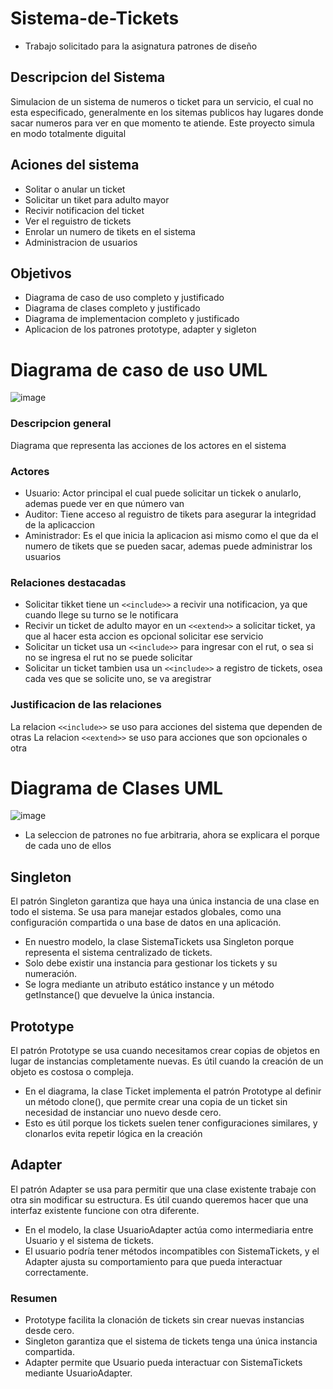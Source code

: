 # Sistema-de-Tickets
- Trabajo solicitado para la asignatura patrones de diseño

## Descripcion del Sistema
Simulacion de un sistema de numeros o ticket para un servicio, el cual no esta especificado, generalmente en los sitemas publicos hay lugares donde sacar numeros para ver en que momento te atiende.
Este proyecto simula en modo totalmente diguital

## Aciones del sistema
  - Solitar o anular un ticket
  - Solicitar un tiket para adulto mayor
  - Recivir notificacion del ticket
  - Ver el reguistro de tickets
  - Enrolar un numero de tikets en el sistema
  - Administracion de usuarios

## Objetivos
  - Diagrama de caso de uso completo y justificado
  - Diagrama de clases completo y justificado
  - Diagrama de implementacion completo y justificado
  - Aplicacion de los patrones prototype, adapter y sigleton

# Diagrama de caso de uso UML
![image](https://github.com/user-attachments/assets/7cb62e54-ae62-44b8-ab1f-fe0d2d477a2a)

### Descripcion general
Diagrama que representa las acciones de los actores en el sistema

### Actores
  - Usuario: Actor principal el cual puede solicitar un tickek o anularlo, ademas puede ver en que número van
  - Auditor: Tiene acceso al reguistro de tikets para asegurar la integridad de la aplicaccion
  - Aministrador: Es el que inicia la aplicacion asi mismo como el que da el numero de tikets que se pueden sacar, ademas puede administrar los usuarios

### Relaciones destacadas
  - Solicitar tikket tiene un `<<include>>` a recivir una notificacion, ya que cuando llege su turno se le notificara
  - Recivir un ticket de adulto mayor en un `<<extend>>` a solicitar ticket, ya que al hacer esta accion es opcional solicitar ese servicio
  - Solicitar un ticket usa un `<<include>>` para ingresar con el rut, o sea si no se ingresa el rut no se puede solicitar
  - Solicitar un ticket tambien usa un `<<include>>` a registro de tickets, osea cada ves que se solicite uno, se va aregistrar

### Justificacion de las relaciones
La relacion `<<include>>` se uso para acciones del sistema que dependen de otras
La relacion `<<extend>>` se uso para acciones que son opcionales o otra

# Diagrama de Clases UML
![image](https://github.com/user-attachments/assets/40dc1f68-9756-474b-b9fc-b8eaa0f6d399)

  - La seleccion de patrones no fue arbitraria, ahora se explicara el porque de cada uno de ellos

## Singleton
El patrón Singleton garantiza que haya una única instancia de una clase en todo el sistema. Se usa para manejar estados globales, como una configuración compartida o una base de datos en una aplicación.
- En nuestro modelo, la clase SistemaTickets usa Singleton porque representa el sistema centralizado de tickets.
- Solo debe existir una instancia para gestionar los tickets y su numeración.
- Se logra mediante un atributo estático instance y un método getInstance() que devuelve la única instancia.

## Prototype
El patrón Prototype se usa cuando necesitamos crear copias de objetos en lugar de instancias completamente nuevas. Es útil cuando la creación de un objeto es costosa o compleja.
- En el diagrama, la clase Ticket implementa el patrón Prototype al definir un método clone(), que permite crear una copia de un ticket sin necesidad de instanciar uno nuevo desde cero.
- Esto es útil porque los tickets suelen tener configuraciones similares, y clonarlos evita repetir lógica en la creación

## Adapter
El patrón Adapter se usa para permitir que una clase existente trabaje con otra sin modificar su estructura. Es útil cuando queremos hacer que una interfaz existente funcione con otra diferente.
- En el modelo, la clase UsuarioAdapter actúa como intermediaria entre Usuario y el sistema de tickets.
- El usuario podría tener métodos incompatibles con SistemaTickets, y el Adapter ajusta su comportamiento para que pueda interactuar correctamente.

### Resumen
- Prototype facilita la clonación de tickets sin crear nuevas instancias desde cero.
- Singleton garantiza que el sistema de tickets tenga una única instancia compartida.
- Adapter permite que Usuario pueda interactuar con SistemaTickets mediante UsuarioAdapter.




